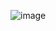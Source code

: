 ![image](https://user-images.githubusercontent.com/79597749/174718070-a422f3b9-2032-46d1-bed0-571820606bdd.png)
